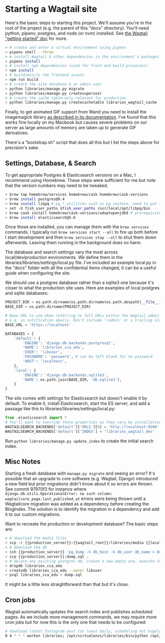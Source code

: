 # Starting a Wagtail site

Here's the basic steps to starting this project. We'll assume you're in the root of the project (e.g. the parent of this "docs" directory). You'll need python, pipenv, postgres, and node (or nvm) installed. See [the Wagtail "getting started" doc](http://docs.wagtail.io/en/v1.10.1/getting_started/tutorial.html) for more.

```sh
> # create and enter a virtual environment using pipenv
> pipenv shell --three
> # install Wagtail & other dependencies in the environment's packages
> pipenv install
> # install npm dependencies (used for front-end build processes)
> npm install
> # build/minify the frontend assets
> npm run build
> # create the site database & an admin user
> python libraries/manage.py migrate
> python libraries/manage.py createsuperuser
> # create the cache table—only relevant for production
> python libraries/manage.py createcachetable libraries_wagtail_cache
```

Finally, to get animated GIF support from Wand you need to install the imagemagick library [as described in its documentation](http://docs.wand-py.org/en/latest/guide/install.html). I've found that this works fine locally on my Macbook but causes severe problems on our server as large amounts of memory are taken up to generate GIF derivatives.

There's a "bootstrap.sh" script that does all this but I list the steps above for precision's sake.

## Settings, Database, & Search

To get appropriate Postgres & Elasticsearch versions on a Mac, I recommend using Homebrew. These steps were sufficient for me but note that the version numbers may need to be tweaked.

```sh
> brew tap homebrew/services homebrew/cask homebrew/cask-versions
> brew install postgres@9.4
> brew install libpq # pg_* utilities such as pg_restore, need to put them on your path
> set -U fish_user_paths $fish_user_paths /usr/local/opt/libpq/bin
> brew cask install homebrew/cask-versions/adoptopenjdk8 # prerequisite for elasticsearch
> brew install elasticsearch@5.6
```

Once those are installed, you can manage them with the `brew services` commands. I typically run `brew services start --all` to fire up both before I start development and then `brew services stop --all` to shut them down afterwards. Leaving them running in the background does no harm.

The database and search settings vary the most across local/dev/production environments. We define them in the libraries/libraries/settings/local.py file. I've included an example local.py in the "docs" folder with all the confidential items changed, it can be a useful guide when configuring the site.

We should use a postgres database rather than a sqlite3 one because it's closer to what the production site uses. Here are examples of local postgres and sqlite databases:

```python
PROJECT_DIR = os.path.dirname(os.path.dirname(os.path.abspath(__file__)))
BASE_DIR = os.path.dirname(PROJECT_DIR)

# Base URL to use when referring to full URLs within the Wagtail admin backend -
# e.g. in notification emails. Don't include '/admin' or a trailing slash
BASE_URL = 'https://localhost'

DATABASES = {
    'default': {
        'ENGINE': 'django.db.backends.postgresql',
        'NAME': 'libraries_cca_edu',
        'USER': 'libuser',
        'PASSWORD': 'password', # can be left blank for no password
        'HOST': 'localhost',
    },
    'local': {
        'ENGINE': 'django.db.backends.sqlite3',
        'NAME': os.path.join(BASE_DIR, 'db.sqlite3'),
    }
}
```

The site comes with settings for Elasticsearch but doesn't enable it by default. To enable it, install Elasticsearch, start the ES server, and add a passage like this to libraries/libraries/settings/local.py:

```python
from .elasticsearch import *
# You'll want to override these properties as they vary by installation
WAGTAILSEARCH_BACKENDS['default']['URLS'][0] = 'http://localhost:9200'
WAGTAILSEARCH_BACKENDS['default']['INDEX'] = 'libraries_wagtail_dev'
```

Run `python libraries/manage.py update_index` to create the initial search index.

## Misc Notes

Starting a fresh database with `manage.py migrate` and seeing an error? It's possible that an upgrade to core software (e.g. Wagtail, Django) introduced a new field but prior migrations didn't know about it so errors are thrown. See commit 97970f3 for instance where `django.db.utils.OperationalError: no such column: wagtailcore_page.last_published_at` errors were being thrown until a Wagtailcore migration was added as a dependency before creating the BlogIndex. The solution is to identify the migration in a dependency and add it to our custom migrations.

Want to recreate the production or development database? The basic steps are:

```sh
> # download the media files
> scp -r {{production_server}}:{{wagtail_root}}/libraries/media {{local_root}}/libraries
> # download the db
> ssh {{production_server}} 'pg_dump -h db_host -U db_user db_name > dump.sql'
> scp {{production_server}}:dump.sql .
> # delete any existing postgres db, create a new empty one, execute the dumped SQL
> dropdb libraries_cca_edu
> createdb libraries_cca_edu --owner libuser
> psql libraries_cca_edu < dump.sql
```

It might be a little less straightforward than that but it's close.

## Cron jobs

Wagtail automatically updates the search index and publishes scheduled pages. As we include more management commands, we may require more cron jobs but for now this is the only one that needs to be configured:

```sh
# download latest Instagram post (at least daily, scheduling not hugely important)
0 4 * * * workon libraries; /opt/virtualenvs/libraries/bin/python /opt/libraries_wagtail/libraries/manage.py instagram
```
